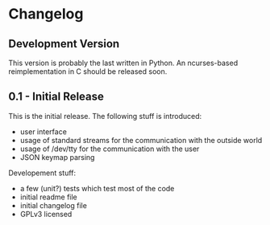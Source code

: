 # Changelog

## Development Version

This version is probably the last written in Python. An ncurses-based
reimplementation in C should be released soon.

## 0.1 - Initial Release

This is the initial release. The following stuff is introduced:

* user interface
* usage of standard streams for the communication with the outside world
* usage of /dev/tty for the communication with the user
* JSON keymap parsing

Developement stuff:

* a few (unit?) tests which test most of the code
* initial readme file
* initial changelog file
* GPLv3 licensed
